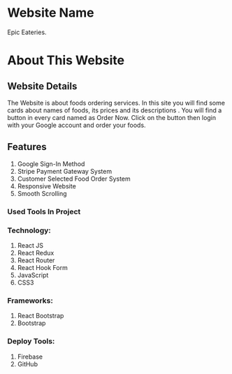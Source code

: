 # Website Name

Epic Eateries.

# About This Website

## Website Details

The Website is about foods ordering services. In this site you will find some cards about names of foods, its prices and its descriptions . You will find a button in every card named as Order Now. Click on the button then login with your Google account and order your foods.

## Features

1.  Google Sign-In Method
2.  Stripe Payment Gateway System
3.  Customer Selected Food Order System
4.  Responsive Website
5.  Smooth Scrolling

### Used Tools In Project

### Technology:

1.  React JS
2.  React Redux
3.  React Router
4.  React Hook Form
5.  JavaScript
6.  CSS3

### Frameworks:

1.  React Bootstrap
2.  Bootstrap

### Deploy Tools:

1.  Firebase
2.  GitHub

